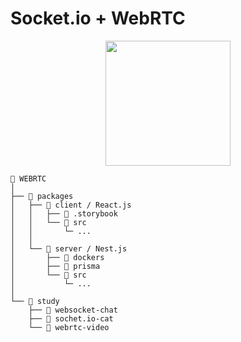 # Socket.io + WebRTC

<p align="center">
  <img src="https://user-images.githubusercontent.com/75781414/210044703-f9576be8-8143-4a98-8c41-95abf4b682cc.png" width=200>
</p>

```
📒 WEBRTC
│
├── 📁 packages
│   ├── 📘 client / React.js
│   │   ├── 📁 .storybook
│   │   └── 📁 src
│   │       └─ ...
│   │
│   └── 📕 server / Nest.js
│       ├── 📁 dockers
│       ├── 📁 prisma
│       └── 📁 src
│           └─ ...
│
└── 📁 study
    ├── 📁 websocket-chat
    ├── 📁 sochet.io-cat
    └── 📁 webrtc-video
```
